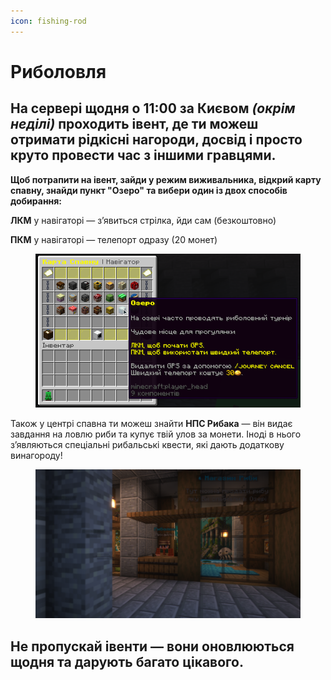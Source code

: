 ```yaml
---
icon: fishing-rod
---
```


# Риболовля

## **На сервері щодня о 11:00 за Києвом&#x20;**_**(окрім неділі)**_**&#x20;проходить івент, де ти можеш отримати рідкісні нагороди, досвід і просто круто провести час з іншими гравцями.**

**Щоб потрапити на івент, зайди у режим виживальника, відкрий карту спавну, знайди пункт "Озеро" та вибери один із двох способів добирання:**

**ЛКМ** у навігаторі — зʼявиться стрілка, йди сам (безкоштовно)

**ПКМ** у навігаторі — телепорт одразу (20 монет)

<figure><img src="../.gitbook/assets/javaw_Z8ExHLTKA0.png" alt=""><figcaption></figcaption></figure>

Також у центрі спавна ти можеш знайти **НПС Рибака** — він видає завдання на ловлю риби та купує твій улов за монети. Іноді в нього з’являються спеціальні рибальські квести, які дають додаткову винагороду!

<figure><img src="../.gitbook/assets/2025-05-05_15.48.57.png" alt=""><figcaption></figcaption></figure>

## **Не пропускай івенти — вони оновлюються щодня та дарують багато цікавого.**
